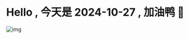 
# Hello , 今天是 2024-10-27 , 加油鸭 🤭

![img](https://v1.jinrishici.com/all.svg?font-size=18&spacing=4)


